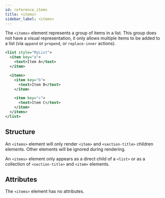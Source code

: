 ```yaml
---
id: reference_items
title: <items>
sidebar_label: <items>
---
```


The `<items>` element represents a group of items in a list. This group does not have a visual representation, it only allows multiple items to be added to a list (via `append` or `prepend`, or `replace-inner` actions).

```xml
<list style="MyList">
  <item key="a">
    <text>Item A</text>
  </item>

  <items>
    <item key="b">
      <text>Item B</text>
    </item>

    <item key="c">
      <text>Item C</text>
    </item>
  </items>
</list>
```

## Structure

An `<items>` element will only render `<item>` and `<section-title>` children elements. Other elements will be ignored during rendering.

An `<items>` element only appears as a direct child of a `<list>` or as a collection of `<section-title>` and `<item>` elements.

## Attributes

The `<items>` element has no attributes.

